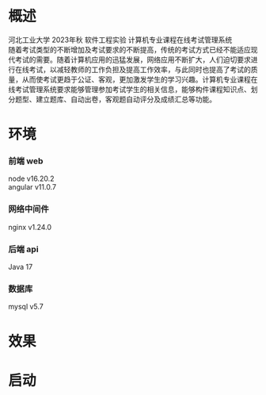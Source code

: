 # 概述
河北工业大学 2023年秋 软件工程实验 计算机专业课程在线考试管理系统<br>
随着考试类型的不断增加及考试要求的不断提高，传统的考试方式已经不能适应现代考试的需要。随着计算机应用的迅猛发展，网络应用不断扩大，人们迫切要求进行在线考试，以减轻教师的工作负担及提高工作效率，与此同时也提高了考试的质量，从而使考试更趋于公证、客观，更加激发学生的学习兴趣。计算机专业课程在线考试管理系统要求能够管理参加考试学生的相关信息，能够构件课程知识点、划分题型、建立题库、自动出卷，客观题自动评分及成绩汇总等功能。

# 环境
### 前端 web
node v16.20.2<br>
angular v11.0.7
### 网络中间件
nginx v1.24.0
### 后端 api
Java 17
### 数据库
mysql v5.7

# 效果

# 启动
